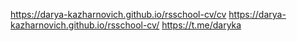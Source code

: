 https://darya-kazharnovich.github.io/rsschool-cv/cv
https://darya-kazharnovich.github.io/rsschool-cv/
https://t.me/daryka
